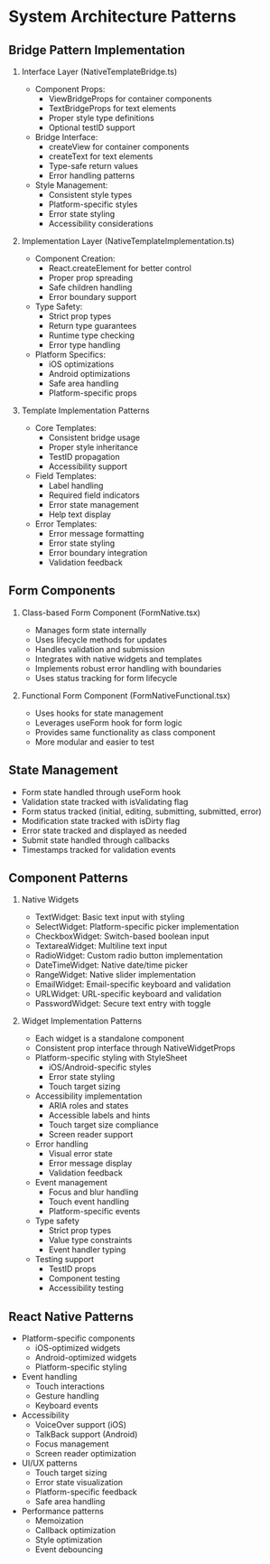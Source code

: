 # System Architecture Patterns

## Bridge Pattern Implementation
1. Interface Layer (NativeTemplateBridge.ts)
   - Component Props:
     * ViewBridgeProps for container components
     * TextBridgeProps for text elements
     * Proper style type definitions
     * Optional testID support
   - Bridge Interface:
     * createView for container components
     * createText for text elements
     * Type-safe return values
     * Error handling patterns
   - Style Management:
     * Consistent style types
     * Platform-specific styles
     * Error state styling
     * Accessibility considerations

2. Implementation Layer (NativeTemplateImplementation.ts)
   - Component Creation:
     * React.createElement for better control
     * Proper prop spreading
     * Safe children handling
     * Error boundary support
   - Type Safety:
     * Strict prop types
     * Return type guarantees
     * Runtime type checking
     * Error type handling
   - Platform Specifics:
     * iOS optimizations
     * Android optimizations
     * Safe area handling
     * Platform-specific props

3. Template Implementation Patterns
   - Core Templates:
     * Consistent bridge usage
     * Proper style inheritance
     * TestID propagation
     * Accessibility support
   - Field Templates:
     * Label handling
     * Required field indicators
     * Error state management
     * Help text display
   - Error Templates:
     * Error message formatting
     * Error state styling
     * Error boundary integration
     * Validation feedback

## Form Components
1. Class-based Form Component (FormNative.tsx)
   - Manages form state internally
   - Uses lifecycle methods for updates
   - Handles validation and submission
   - Integrates with native widgets and templates
   - Implements robust error handling with boundaries
   - Uses status tracking for form lifecycle

2. Functional Form Component (FormNativeFunctional.tsx)
   - Uses hooks for state management
   - Leverages useForm hook for form logic
   - Provides same functionality as class component
   - More modular and easier to test

## State Management
- Form state handled through useForm hook
- Validation state tracked with isValidating flag
- Form status tracked (initial, editing, submitting, submitted, error)
- Modification state tracked with isDirty flag
- Error state tracked and displayed as needed
- Submit state handled through callbacks
- Timestamps tracked for validation events

## Component Patterns
1. Native Widgets
   - TextWidget: Basic text input with styling
   - SelectWidget: Platform-specific picker implementation
   - CheckboxWidget: Switch-based boolean input
   - TextareaWidget: Multiline text input
   - RadioWidget: Custom radio button implementation
   - DateTimeWidget: Native date/time picker
   - RangeWidget: Native slider implementation
   - EmailWidget: Email-specific keyboard and validation
   - URLWidget: URL-specific keyboard and validation
   - PasswordWidget: Secure text entry with toggle

2. Widget Implementation Patterns
   - Each widget is a standalone component
   - Consistent prop interface through NativeWidgetProps
   - Platform-specific styling with StyleSheet
     * iOS/Android-specific styles
     * Error state styling
     * Touch target sizing
   - Accessibility implementation
     * ARIA roles and states
     * Accessible labels and hints
     * Touch target size compliance
     * Screen reader support
   - Error handling
     * Visual error state
     * Error message display
     * Validation feedback
   - Event management
     * Focus and blur handling
     * Touch event handling
     * Platform-specific events
   - Type safety
     * Strict prop types
     * Value type constraints
     * Event handler typing
   - Testing support
     * TestID props
     * Component testing
     * Accessibility testing

## React Native Patterns
- Platform-specific components
  * iOS-optimized widgets
  * Android-optimized widgets
  * Platform-specific styling
- Event handling
  * Touch interactions
  * Gesture handling
  * Keyboard events
- Accessibility
  * VoiceOver support (iOS)
  * TalkBack support (Android)
  * Focus management
  * Screen reader optimization
- UI/UX patterns
  * Touch target sizing
  * Error state visualization
  * Platform-specific feedback
  * Safe area handling
- Performance patterns
  * Memoization
  * Callback optimization
  * Style optimization
  * Event debouncing
